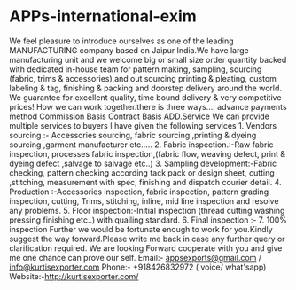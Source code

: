 # APPs-international-exim
We feel pleasure to introduce ourselves as one of the leading MANUFACTURING company  based on Jaipur India.We have large manufacturing unit and we welcome big or small size order quantity backed with dedicated in-house team for pattern making, sampling, sourcing (fabric, trims &amp; accessories),and out sourcing  printing &amp; pleating, custom labeling &amp; tag, finishing &amp; packing and doorstep delivery around the world. We guarantee for excellent quality, time bound delivery &amp; very competitive prices!  How we can work together.there is three ways.... advance payments method Commission Basis Contract Basis                                                    ADD.Service We can provide multiple services to buyers I have given the following services 1.      Vendors sourcing :- Accessories sourcing, fabric sourcing ,printing &amp; dyeing sourcing ,garment manufacturer etc….. 2.      Fabric inspection.:-Raw fabric inspection, processes fabric inspection,(fabric flow, weaving defect, print &amp; dyeing defect ,salvage to salvage etc..) 3.      Sampling development:-Fabric checking, pattern checking according tack pack or design sheet, cutting ,stitching, measurement with spec, finishing and dispatch courier detail. 4.      Production :-Accessories inspection, fabric inspection, pattern grading inspection, cutting, Trims, stitching, inline, mid line inspection and resolve any problems. 5.      Floor inspection:-Initial inspection (thread cutting washing pressing finishing etc..) with quailing standard. 6.      Final inspection :- 7.      100% inspection  Further we would be fortunate enough to work for you.Kindly suggest the way forward.Please write me back in case any further query or clarification required. We are looking Forward cooperate with you and give me one chance can prove our self.   Email:- appsexports@gmail.com / info@kurtisexporter.com Phone:- +918426832972 ( voice/ what'sapp) Website:-http://kurtisexporter.com/ 
